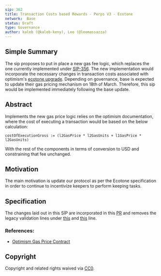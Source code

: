 ```yaml
---
sip: 362
title: Transaction Costs based Rewards - Perps V3 - Ecotone
network:  Base
status: Draft
type: Governance
author: kaleb (@kaleb-keny), Leo (@leomassazza)
---
```


## Simple Summary

The sip proposes to put in place a new gas fee logic, which replaces the one currently implemented under [SIP-356](https://sips.synthetix.io/sips/sip-356/). The new implementation would incorporate the necessary changes in transaction costs associated with optimism's [ecotone upgrade](https://docs.optimism.io/stack/transactions/fees#ecotone). Depending on governance, base is expected to update their gas pricing mechanism on 18th of March. Therefore, this sip would be implemented immediately following the base update.

## Abstract

<!--A short (~200 word) description of the proposed change, the abstract should clearly describe the proposed change. This is what *will* be done if the SIP is implemented, not *why* it should be done or *how* it will be done. If the SIP proposes deploying a new contract, write, "we propose to deploy a new contract that will do x".-->

Implements the new gas price logic relies on the optimism documentation, where the cost of executing a transaction would be based on the below calculation:

`costOfExecutionGross := (l2GasPrice * l2GasUnits + l1GasPrice * l2GasUnits)`

With the rest of the components in terms of conversion to USD and constraining that fee unchanged.

## Motivation

The main motivation is update our protocol as per the Ecotone specification in order to continue to incentivize keepers to perform keeping tasks.

## Specification

The changes laid out in this SIP are incorporated in this [PR](https://github.com/Synthetixio/synthetix-v3/pull/2003/files) and removes the legacy validation lines under [this](https://github.com/Synthetixio/synthetix-v3/blob/fa64ffd43d8017b9fd2ce2d3070fff3b752d0d2d/auxiliary/OpGasPriceOracle/contracts/OpGasPriceOracle.sol#L136) and [this](https://github.com/Synthetixio/synthetix-v3/blob/fa64ffd43d8017b9fd2ce2d3070fff3b752d0d2d/auxiliary/OpGasPriceOracle/contracts/OpGasPriceOracle.sol#L139) line.


### References:
- [Optimism Gas Price Contract](https://vscode.blockscan.com/optimism-testnet/0xb528d11cc114e026f138fe568744c6d45ce6da7a)


## Copyright

Copyright and related rights waived via [CC0](https://creativecommons.org/publicdomain/zero/1.0/).
